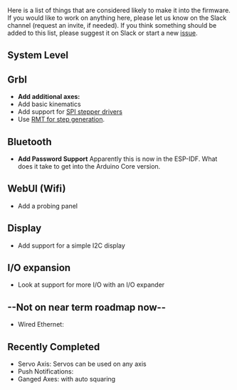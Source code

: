 Here is a list of things that are considered likely to make it into the firmware. If you would like to work on anything here, please let us know on the Slack channel (request an invite, if needed). If you think something should be added to this list, please suggest it on Slack or start a new [issue](https://github.com/bdring/Grbl_Esp32/issues).

## System Level


## Grbl
 - **Add additional axes:**
 - Add basic kinematics
 - Add support for [SPI stepper drivers](https://github.com/bdring/Grbl_Esp32/issues/108)
 - Use [RMT for step generation](https://github.com/bdring/Grbl_Esp32/issues/115). 

## Bluetooth
 - **Add Password Support** Apparently this is now in the ESP-IDF. What does it take to get into the Arduino Core version.

## WebUI (Wifi)
 - Add a probing panel

## Display
 - Add support for a simple I2C display

## I/O expansion
 - Look at support for more I/O with an I/O expander

## --Not on near term roadmap now--
 - Wired Ethernet:

## Recently Completed
 - Servo Axis: Servos can be used on any axis
 - Push Notifications:
 - Ganged Axes: with auto squaring